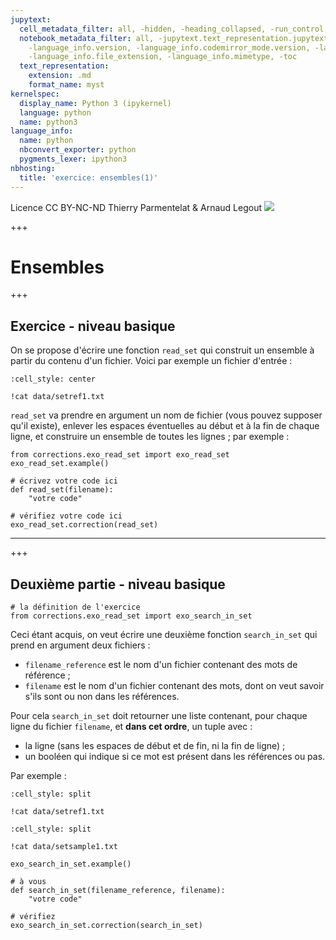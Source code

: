 ```yaml
---
jupytext:
  cell_metadata_filter: all, -hidden, -heading_collapsed, -run_control, -trusted
  notebook_metadata_filter: all, -jupytext.text_representation.jupytext_version, -jupytext.text_representation.format_version,
    -language_info.version, -language_info.codemirror_mode.version, -language_info.codemirror_mode,
    -language_info.file_extension, -language_info.mimetype, -toc
  text_representation:
    extension: .md
    format_name: myst
kernelspec:
  display_name: Python 3 (ipykernel)
  language: python
  name: python3
language_info:
  name: python
  nbconvert_exporter: python
  pygments_lexer: ipython3
nbhosting:
  title: 'exercice: ensembles(1)'
---
```


<div class="licence">
<span>Licence CC BY-NC-ND</span>
<span>Thierry Parmentelat &amp; Arnaud Legout</span>
<span><img src="media/both-logos-small-alpha.png" /></span>
</div>

+++

# Ensembles

+++

## Exercice - niveau basique

On se propose d'écrire une fonction `read_set` qui construit un ensemble à partir du contenu d'un fichier. Voici par exemple un fichier d'entrée :

```{code-cell} ipython3
:cell_style: center

!cat data/setref1.txt
```

`read_set` va prendre en argument un nom de fichier (vous pouvez supposer qu'il existe), enlever les espaces éventuelles au début et à la fin de chaque ligne, et construire un ensemble de toutes les lignes ; par exemple :

```{code-cell} ipython3
from corrections.exo_read_set import exo_read_set
exo_read_set.example()
```

```{code-cell} ipython3
# écrivez votre code ici
def read_set(filename):
    "votre code"
```

```{code-cell} ipython3
# vérifiez votre code ici
exo_read_set.correction(read_set)
```

*****

+++

## Deuxième partie - niveau basique

```{code-cell} ipython3
# la définition de l'exercice
from corrections.exo_read_set import exo_search_in_set
```

Ceci étant acquis, on veut écrire une deuxième fonction `search_in_set` qui prend en argument deux fichiers :

* `filename_reference` est le nom d'un fichier contenant des mots de référence ;
* `filename` est le nom d'un fichier contenant des mots, dont on veut savoir s'ils sont ou non dans les références.

Pour cela `search_in_set` doit retourner une liste contenant, pour chaque ligne du fichier `filename`, et **dans cet ordre**, un tuple avec :

* la ligne (sans les espaces de début et de fin, ni la fin de ligne) ;
* un booléen qui indique si ce mot est présent dans les références ou pas.

Par exemple :

```{code-cell} ipython3
:cell_style: split

!cat data/setref1.txt
```

```{code-cell} ipython3
:cell_style: split

!cat data/setsample1.txt
```

```{code-cell} ipython3
exo_search_in_set.example()
```

```{code-cell} ipython3
# à vous
def search_in_set(filename_reference, filename):
    "votre code"
```

```{code-cell} ipython3
# vérifiez
exo_search_in_set.correction(search_in_set)
```
